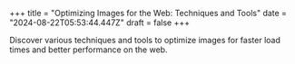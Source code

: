 +++
title = "Optimizing Images for the Web: Techniques and Tools"
date = "2024-08-22T05:53:44.447Z"
draft = false
+++

  Discover various techniques and tools to optimize images for faster load times and better performance on the web.
        